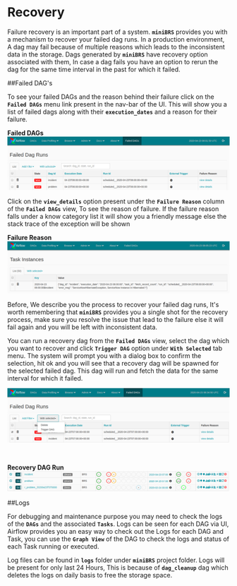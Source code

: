 <H1>Recovery</H1>

Failure recovery is an important part of a system. **`miniBRS`** provides you with a mechanism to recover your failed dag runs.
In a production environment, A dag may fail because of multiple reasons which leads to the inconsistent data in the storage.
Dags generated by **`miniBRS`** have recovery option associated with them, In case a dag fails you have an option to rerun the 
dag for the same time interval in the past for which it failed.

##Failed DAG's

To see your failed DAGs and the reason behind their failure click on the **`Failed DAGs`** menu link present in
the nav-bar of the UI. This will show you a list of failed dags along with their **`execution_dates`** and a reason for
their failure. 

**Failed DAGs**
![](img/failed_dags.png)


Click on the **`view_details`** option present under the **`Failure Reason`** column of the **`Failed DAGs`** view, To see
the reason of failure. If the failure reason falls under a know category list it will show you a friendly message else 
the stack trace of the exception will be shown

**Failure Reason**
![](img/failure_reason.png)

Before, We describe you the process to recover your failed dag runs, It's worth remembering that **`miniBRS`** provides you
a single shot for the recovery process, make sure you resolve the issue that lead to the failure else it will fail again 
and you will be left with inconsistent data.

You can run a recovery dag from the **`Failed DAGs`** view, select the dag which you want to recover and click **`Trigger DAG`**
option under **`With Selected`** tab menu. The system will prompt you with a dialog box to confirm the selection, hit ok
and you will see that a recovery dag will be spawned for the selected failed dag. This dag will run and fetch the data for
the same interval for which it failed.

![](img/trigger.png)

<br/>

**Recovery DAG Run**
![](img/r.png)


##Logs

For debugging and maintenance purpose you may need to check the logs of the **`DAGs`** and the associated **`Tasks`**. Logs 
can be seen for each DAG via UI, Airflow provides you an easy way to check out the Logs for each DAG and Task, you can use
the **`Graph View`** of the DAG to check the logs and status of each Task running or executed. 

Log files can be found in **`logs`** folder under **`miniBRS`** project folder. Logs will be present for only last 24 Hours,
This is because of **`dag_cleanup`** dag which deletes the logs on daily basis to free the storage space.  
